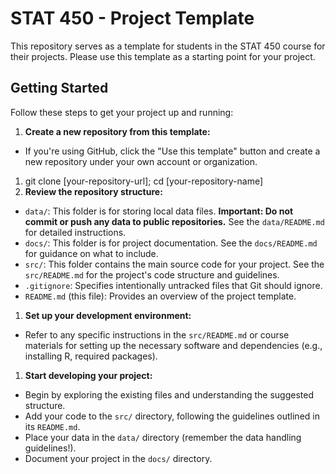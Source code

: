 # STAT 450 - Project Template

This repository serves as a template for students in the STAT 450 course for their projects. Please use this template as a starting point for your project.

## Getting Started

Follow these steps to get your project up and running:

1. **Create a new repository from this template:**
  - If you're using GitHub, click the "Use this template" button and create a new repository under your own account or organization.
1. git clone [your-repository-url]; cd [your-repository-name]
1. **Review the repository structure:**
  - `data/`: This folder is for storing local data files. **Important: Do not commit or push any data to public repositories.** See the `data/README.md` for detailed instructions.
  - `docs/`: This folder is for project documentation. See the `docs/README.md` for guidance on what to include.
  - `src/`: This folder contains the main source code for your project. See the `src/README.md` for the project's code structure and guidelines.
  - `.gitignore`: Specifies intentionally untracked files that Git should ignore.
  - `README.md` (this file): Provides an overview of the project template.
1. **Set up your development environment:**
  - Refer to any specific instructions in the `src/README.md` or course materials for setting up the necessary software and dependencies (e.g., installing R, required packages).
1. **Start developing your project:**
  - Begin by exploring the existing files and understanding the suggested structure.
  - Add your code to the `src/` directory, following the guidelines outlined in its `README.md`.
  - Place your data in the `data/` directory (remember the data handling guidelines!).
  - Document your project in the `docs/` directory.

